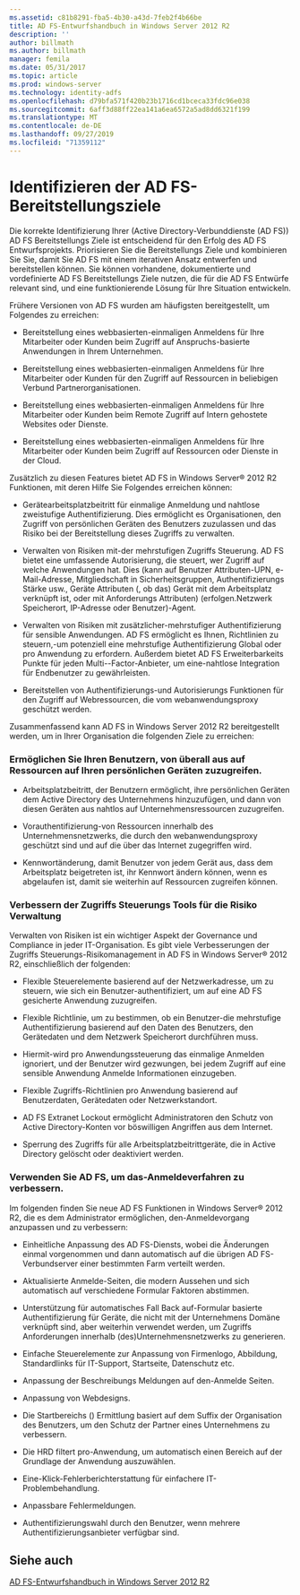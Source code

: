 ```yaml
---
ms.assetid: c81b8291-fba5-4b30-a43d-7feb2f4b66be
title: AD FS-Entwurfshandbuch in Windows Server 2012 R2
description: ''
author: billmath
ms.author: billmath
manager: femila
ms.date: 05/31/2017
ms.topic: article
ms.prod: windows-server
ms.technology: identity-adfs
ms.openlocfilehash: d79bfa571f420b23b1716cd1bceca33fdc96e038
ms.sourcegitcommit: 6aff3d88ff22ea141a6ea6572a5ad8dd6321f199
ms.translationtype: MT
ms.contentlocale: de-DE
ms.lasthandoff: 09/27/2019
ms.locfileid: "71359112"
---
```

# <a name="identify-your-ad-fs-deployment-goals"></a>Identifizieren der AD FS-Bereitstellungsziele

Die korrekte Identifizierung Ihrer \(Active Directory-Verbunddienste (AD FS)\) AD FS Bereitstellungs Ziele ist entscheidend für den Erfolg des AD FS Entwurfsprojekts. Priorisieren Sie die Bereitstellungs Ziele und kombinieren Sie Sie, damit Sie AD FS mit einem iterativen Ansatz entwerfen und bereitstellen können. Sie können vorhandene, dokumentierte und vordefinierte AD FS Bereitstellungs Ziele nutzen, die für die AD FS Entwürfe relevant sind, und eine funktionierende Lösung für Ihre Situation entwickeln.  
  
Frühere Versionen von AD FS wurden am häufigsten bereitgestellt, um Folgendes zu erreichen:  
  
-   Bereitstellung eines webbasierten\-einmaligen Anmeldens für Ihre Mitarbeiter oder Kunden beim Zugriff auf Anspruchs\-basierte Anwendungen in Ihrem Unternehmen.  
  
-   Bereitstellung eines webbasierten\-einmaligen Anmeldens für Ihre Mitarbeiter oder Kunden für den Zugriff auf Ressourcen in beliebigen Verbund Partnerorganisationen.  
  
-   Bereitstellung eines webbasierten\-einmaligen Anmeldens für Ihre Mitarbeiter oder Kunden beim Remote Zugriff auf Intern gehostete Websites oder Dienste.  
  
-   Bereitstellung eines webbasierten\-einmaligen Anmeldens für Ihre Mitarbeiter oder Kunden beim Zugriff auf Ressourcen oder Dienste in der Cloud.  
  
Zusätzlich zu diesen Features bietet AD FS in Windows Server® 2012 R2 Funktionen, mit deren Hilfe Sie Folgendes erreichen können:  
  
-   Gerätearbeitsplatzbeitritt für einmalige Anmeldung und nahtlose zweistufige Authentifizierung. Dies ermöglicht es Organisationen, den Zugriff von persönlichen Geräten des Benutzers zuzulassen und das Risiko bei der Bereitstellung dieses Zugriffs zu verwalten.  
  
-   Verwalten von Risiken mit\-der mehrstufigen Zugriffs Steuerung. AD FS bietet eine umfassende Autorisierung, die steuert, wer Zugriff auf welche Anwendungen hat. Dies \(kann auf Benutzer Attributen-UPN, e-Mail-Adresse, Mitgliedschaft in Sicherheitsgruppen, Authentifizierungs Stärke usw., Geräte Attributen \(, ob das\) Gerät mit dem Arbeitsplatz verknüpft ist, oder mit Anforderungs Attributen\) \(erfolgen.Netzwerk Speicherort, IP-Adresse oder Benutzer\)-Agent.  
  
-   Verwalten von Risiken mit zusätzlicher\-mehrstufiger Authentifizierung für sensible Anwendungen. AD FS ermöglicht es Ihnen, Richtlinien zu steuern,\-um potenziell eine mehrstufige Authentifizierung Global oder pro Anwendung zu erfordern. Außerdem bietet AD FS Erweiterbarkeits Punkte für jeden Multi\--Factor-Anbieter, um eine\-nahtlose Integration für Endbenutzer zu gewährleisten.  
  
-   Bereitstellen von Authentifizierungs-und Autorisierungs Funktionen für den Zugriff auf Webressourcen, die vom webanwendungsproxy geschützt werden.  
  
Zusammenfassend kann AD FS in Windows Server 2012 R2 bereitgestellt werden, um in Ihrer Organisation die folgenden Ziele zu erreichen:  
  
### <a name="enable-your-users-to-access-resources-on-their-personal-devices-from-anywhere"></a>Ermöglichen Sie Ihren Benutzern, von überall aus auf Ressourcen auf Ihren persönlichen Geräten zuzugreifen.  
  
-   Arbeitsplatzbeitritt, der Benutzern ermöglicht, ihre persönlichen Geräten dem Active Directory des Unternehmens hinzuzufügen, und dann von diesen Geräten aus nahtlos auf Unternehmensressourcen zuzugreifen.  
  
-   Vorauthentifizierung\-von Ressourcen innerhalb des Unternehmensnetzwerks, die durch den webanwendungsproxy geschützt sind und auf die über das Internet zugegriffen wird.  
  
-   Kennwortänderung, damit Benutzer von jedem Gerät aus, dass dem Arbeitsplatz beigetreten ist, ihr Kennwort ändern können, wenn es abgelaufen ist, damit sie weiterhin auf Ressourcen zugreifen können.  
  
### <a name="enhance-your-access-control-risk-management-tools"></a>Verbessern der Zugriffs Steuerungs Tools für die Risiko Verwaltung  
Verwalten von Risiken ist ein wichtiger Aspekt der Governance und Compliance in jeder IT-Organisation. Es gibt viele Verbesserungen der Zugriffs Steuerungs-Risikomanagement in AD FS in Windows Server® 2012 R2, einschließlich der folgenden:  
  
-   Flexible Steuerelemente basierend auf der Netzwerkadresse, um zu steuern, wie sich ein Benutzer\-authentifiziert, um auf eine AD FS gesicherte Anwendung zuzugreifen.  
  
-   Flexible Richtlinie, um zu bestimmen, ob ein Benutzer\-die mehrstufige Authentifizierung basierend auf den Daten des Benutzers, den Gerätedaten und dem Netzwerk Speicherort durchführen muss.  
  
-   Hiermit\-wird pro Anwendungssteuerung das einmalige Anmelden ignoriert, und der Benutzer wird gezwungen, bei jedem Zugriff auf eine sensible Anwendung Anmelde Informationen einzugeben.  
  
-   Flexible Zugriffs\-Richtlinien pro Anwendung basierend auf Benutzerdaten, Gerätedaten oder Netzwerkstandort.  
  
-   AD FS Extranet Lockout ermöglicht Administratoren den Schutz von Active Directory-Konten vor böswilligen Angriffen aus dem Internet.  
  
-   Sperrung des Zugriffs für alle Arbeitsplatzbeitrittgeräte, die in Active Directory gelöscht oder deaktiviert werden.  
  
### <a name="use-ad-fs-to-enhance-the-sign-in-experience"></a>Verwenden Sie AD FS, um das\-Anmeldeverfahren zu verbessern.  
Im folgenden finden Sie neue AD FS Funktionen in Windows Server® 2012 R2, die es dem Administrator ermöglichen, den\-Anmeldevorgang anzupassen und zu verbessern:  
  
-   Einheitliche Anpassung des AD FS-Diensts, wobei die Änderungen einmal vorgenommen und dann automatisch auf die übrigen AD FS-Verbundserver einer bestimmten Farm verteilt werden.  
  
-   Aktualisierte Anmelde\-Seiten, die modern Aussehen und sich automatisch auf verschiedene Formular Faktoren abstimmen.  
  
-   Unterstützung für automatisches Fall Back auf\-Formular basierte Authentifizierung für Geräte, die nicht mit der Unternehmens Domäne verknüpft sind, aber weiterhin verwendet werden, um Zugriffs Anforderungen innerhalb \(des\)Unternehmensnetzwerks zu generieren.  
  
-   Einfache Steuerelemente zur Anpassung von Firmenlogo, Abbildung, Standardlinks für IT-Support, Startseite, Datenschutz etc.  
  
-   Anpassung der Beschreibungs Meldungen auf den\-Anmelde Seiten.  
  
-   Anpassung von Webdesigns.  
  
-   Die Startbereichs \(\) Ermittlung basiert auf dem Suffix der Organisation des Benutzers, um den Schutz der Partner eines Unternehmens zu verbessern.  
  
-   Die HRD filtert pro\-Anwendung, um automatisch einen Bereich auf der Grundlage der Anwendung auszuwählen.  
  
-   Eine\-Klick-Fehlerberichterstattung für einfachere IT-Problembehandlung.  
  
-   Anpassbare Fehlermeldungen.  
  
-   Authentifizierungswahl durch den Benutzer, wenn mehrere Authentifizierungsanbieter verfügbar sind.  
  
## <a name="see-also"></a>Siehe auch  
[AD FS-Entwurfshandbuch in Windows Server 2012 R2](../../ad-fs/design/AD-FS-Design-Guide-in-Windows-Server-2012-R2.md)  
  

